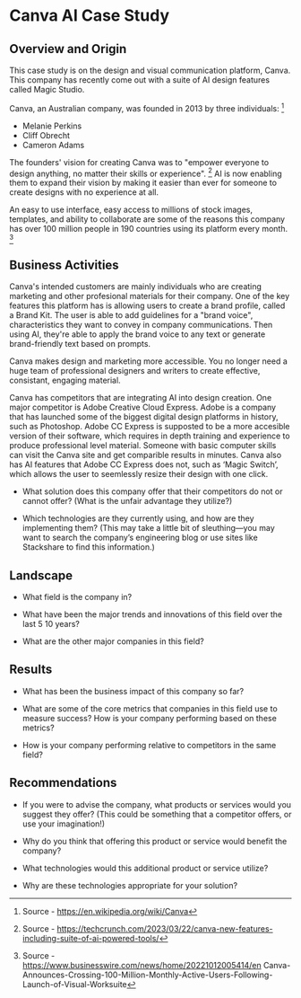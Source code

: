 # Canva AI Case Study

## Overview and Origin

This case study is on the design and visual communication platform, Canva. This company has recently come out with a suite of AI design features called Magic Studio. 

Canva, an Australian company, was founded in 2013 by three individuals:  [^1]
* Melanie Perkins
* Cliff Obrecht
* Cameron Adams

The founders' vision for creating Canva was to "empower everyone to design anything, no matter their skills or experience". [^2]
AI is now enabling them to expand their vision by making it easier than ever for someone to create designs with no experience at all. 

An easy to use interface, easy access to millions of stock images, templates, and ability to collaborate are some of the reasons this company has over 100 million people in 190 countries using its platform every month. [^3] 

## Business Activities

Canva's intended customers are mainly individuals who are creating marketing and other profesional materials for their company. One of the key features this platform has is allowing users to create a brand profile, called a Brand Kit. The user is able to add guidelines for a "brand voice", characteristics they want to convey in company communications. Then using AI, they're able to apply the brand voice to any text or generate brand-friendly text based on prompts. 

Canva makes design and marketing more accessible. You no longer need a huge team of professional designers and writers to create effective, consistant, engaging material. 

Canva has competitors that are integrating AI into design creation. One major competitor is Adobe Creative Cloud Express. Adobe is a company that has launched some of the biggest digital design platforms in history, such as Photoshop. Adobe CC Express is supposted to be a more accesible version of their software, which requires in depth training and experience to produce professional level material. 
Someone with basic computer skills can visit the Canva site and get comparible results in minutes. Canva also has AI features that Adobe CC Express does not, such as  ‘Magic Switch’, which allows the user to seemlessly resize their design with one click.

* What solution does this company offer that their competitors do not or cannot offer? (What is the unfair advantage they utilize?)

* Which technologies are they currently using, and how are they implementing them? (This may take a little bit of sleuthing&mdash;you may want to search the company’s engineering blog or use sites like Stackshare to find this information.)

## Landscape

* What field is the company in?

* What have been the major trends and innovations of this field over the last 5 10 years?

* What are the other major companies in this field?

## Results

* What has been the business impact of this company so far?

* What are some of the core metrics that companies in this field use to measure success? How is your company performing based on these metrics?

* How is your company performing relative to competitors in the same field?

## Recommendations

* If you were to advise the company, what products or services would you suggest they offer? (This could be something that a competitor offers, or use your imagination!)

* Why do you think that offering this product or service would benefit the company?

* What technologies would this additional product or service utilize?

* Why are these technologies appropriate for your solution?

[^1]: Source - https://en.wikipedia.org/wiki/Canva
[^2]: Source - https://techcrunch.com/2023/03/22/canva-new-features-including-suite-of-ai-powered-tools/
[^3]: Source - https://www.businesswire.com/news/home/20221012005414/en Canva-Announces-Crossing-100-Million-Monthly-Active-Users-Following-Launch-of-Visual-Worksuite

